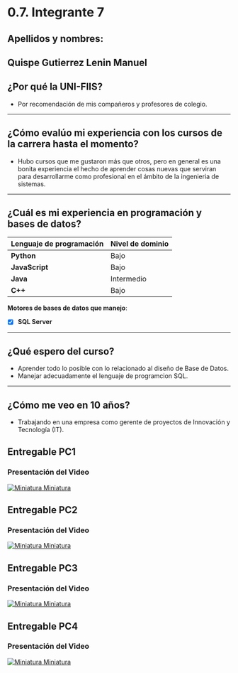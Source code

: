 # 0.7. Integrante 7
## Apellidos y nombres:

Quispe Gutierrez Lenin Manuel
---
## ¿Por qué la UNI-FIIS?

- Por recomendación de mis compañeros y profesores de colegio.

---

## ¿Cómo evalúo mi experiencia con los cursos de la carrera hasta el momento?

- Hubo cursos que me gustaron más que otros, pero en general es una bonita experiencia el hecho de aprender cosas nuevas
 que serviran para desarrollarme como profesional en el ámbito de la ingenieria de sistemas.

---

## ¿Cuál es mi experiencia en programación y bases de datos?

| Lenguaje de programación | Nivel de dominio |
| ------------------------ | ---------------- |
| **Python**               | Bajo       |
| **JavaScript**           | Bajo       |
| **Java**                 | Intermedio       |
| **C++**                  | Bajo       |

**Motores de bases de datos que manejo**:

- [x] **SQL Server**

---

## ¿Qué espero del curso?

- Aprender todo lo posible con lo relacionado al diseño de Base de Datos.
- Manejar adecuadamente el lenguaje de programcion SQL.

---

## ¿Cómo me veo en 10 años?

- Trabajando en una empresa como gerente de proyectos de Innovación y Tecnología (IT).

## Entregable PC1

### Presentación del Video

[![Miniatura Miniatura](http://img.youtube.com/vi/6713iEpHOgA/0.jpg)](https://youtu.be/6713iEpHOgA)


## Entregable PC2

### Presentación del Video

[![Miniatura Miniatura](http://img.youtube.com/vi/IYW25y7wqN8/0.jpg)](https://youtu.be/IYW25y7wqN8)


## Entregable PC3

### Presentación del Video

[![Miniatura Miniatura](http://img.youtube.com/vi/mSedcmiP9Uk/0.jpg)](https://youtu.be/mSedcmiP9Uk)


## Entregable PC4

### Presentación del Video

[![Miniatura Miniatura](http://img.youtube.com/vi/SOhKJ7o0BnM/0.jpg)](https://youtu.be/SOhKJ7o0BnM)
